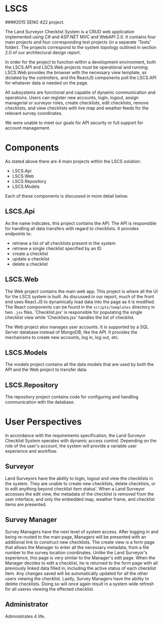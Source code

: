 # LSCS
####2015 SENG 422 project.

The Land Surveyor Checklist System is a CRUD web application implemented using C# and ASP.NET MVC and WebAPI 2.0. It contains four main projects and four corresponding test projects (in a separate 'Tests' folder). The projects correspond to the system topology outlined in section 2.0 of our architectural design report.

In order for the project to function within a development environment, both the LSCS.API and LSCS.Web projects must be operational and running. LSCS.Web provides the browser with the necessary view template, as dictated by the controllers, and the ReactJS components poll the LSCS.API for whatever data is needed on the page.

All subsystems are functional and capable of dynamic communication and operations. Users can register new accounts, login, logout, assign managerial or surveyor roles, create checklists, edit checklists, remove checklists, and view checklists with live map and weather feeds for the relevant survey coordinates.

We were unable to meet our goals for API security or full support for account management.

# Components

As stated above there are 4 main projects within the LSCS solution:
- LSCS.Api
- LSCS.Web
- LSCS.Repository
- LSCS.Models

Each of these components is discussed in more detail below.

## LSCS.Api

As the name indicates, this project contains the API. The API is responsible for handling all data transfers with regard to checklists. It provides endpoints to:
- retrieve a list of all checklists present in the system
- retrieve a single checklist specified by an ID
- create a checklist
- update a checklist
- delete a checklist

## LSCS.Web

The Web project contains the main web app. This project is where all the UI for the LSCS system is built. As discussed in our report, much of the front end uses React.JS to dynamically load data into the page as it is modified. The React components can be found in the `scripts/templates` directory in two `.jsx` files. 'Checklist.jsx' is responsible for populating the single checklist view while 'Checklists.jsx' handles the list of checklist.

The Web project also manages user accounts. It is supported by a SQL Server database instead of MongoDB, like the API. It provides the mechanisms to create new accounts, log in, log out, etc.

## LSCS.Models

The models project contains all the data models that are used by both the API and the Web project to transfer data.

## LSCS.Repository

The repository project contains code for configuring and handling communication with the database.

# User Perspectives

In accordance with the requirements specification, the Land Surveyor Checklist System operates with dynamic access control. Depending on the role of the user's account, the system will provide a variable user experience and workflow.

## Surveyor

Land Surveyors have the ability to login, logout and view the checklists in the system. They are unable to create new checklists, delete checklists, or to edit anything beyond checklist item status'. When a Land Surveyor accesses the edit view, the metadata of the checklist is removed from the user interface, and only the embedded map, weather frame, and checklist items are presented.

## Survey Manager

Survey Managers have the next level of system access. After logging in and being re-routed to the main page, Managers will be presented with an additional link to construct new checklists. The create view is a form page that allows the Manager to enter all the necessary metadata, from a file number to the survey location coordinates. Unlike the Land Surveyor's experience, this page is very similar to the Manager's edit page. When the Manager decides to edit a checklist, he is returned to the form page with all previously linked data filled in, including the active status of each checklist item. Any changes saved will be automatically updated for all the other users viewing the checklist. Lastly, Survey Managers have the ability to delete checklists. Doing so will once again result in a system wide refresh for all useres viewing the effected checklist.


## Administrator

Administrates 4 life.
